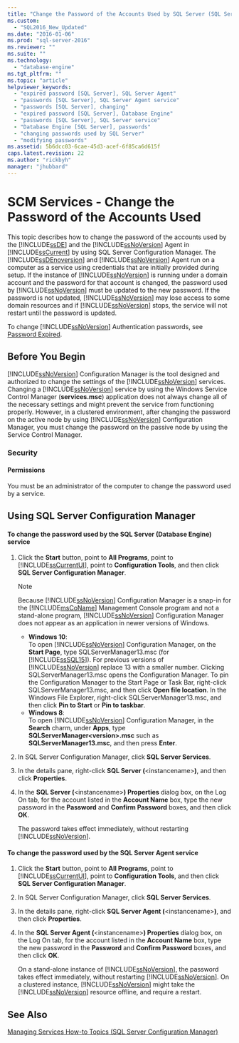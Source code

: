 ```yaml
---
title: "Change the Password of the Accounts Used by SQL Server (SQL Server Configuration Manager) | Microsoft Docs"
ms.custom: 
  - "SQL2016_New_Updated"
ms.date: "2016-01-06"
ms.prod: "sql-server-2016"
ms.reviewer: ""
ms.suite: ""
ms.technology: 
  - "database-engine"
ms.tgt_pltfrm: ""
ms.topic: "article"
helpviewer_keywords: 
  - "expired password [SQL Server], SQL Server Agent"
  - "passwords [SQL Server], SQL Server Agent service"
  - "passwords [SQL Server], changing"
  - "expired password [SQL Server], Database Engine"
  - "passwords [SQL Server], SQL Server service"
  - "Database Engine [SQL Server], passwords"
  - "changing passwords used by SQL Server"
  - "modifying passwords"
ms.assetid: 5b6dcc03-6cae-45d3-acef-6f85ca6d615f
caps.latest.revision: 22
ms.author: "rickbyh"
manager: "jhubbard"
---
```

# SCM Services - Change the Password of the Accounts Used
  This topic describes how to change the password of the accounts used by the [!INCLUDE[ssDE](../../../analysis-services/instances/install/windows/includes/ssde-md.md)] and the [!INCLUDE[ssNoVersion](../../../advanced-analytics/r-services/includes/ssnoversion-md.md)] Agent in [!INCLUDE[ssCurrent](../../../advanced-analytics/r-services/includes/sscurrent-md.md)] by using SQL Server Configuration Manager. The [!INCLUDE[ssDEnoversion](../../../analysis-services/instances/install/windows/includes/ssdenoversion-md.md)] and [!INCLUDE[ssNoVersion](../../../advanced-analytics/r-services/includes/ssnoversion-md.md)] Agent run on a computer as a service using credentials that are initially provided during setup. If the instance of [!INCLUDE[ssNoVersion](../../../advanced-analytics/r-services/includes/ssnoversion-md.md)] is running under a domain account and the password for that account is changed, the password used by [!INCLUDE[ssNoVersion](../../../advanced-analytics/r-services/includes/ssnoversion-md.md)] must be updated to the new password. If the password is not updated, [!INCLUDE[ssNoVersion](../../../advanced-analytics/r-services/includes/ssnoversion-md.md)] may lose access to some domain resources and if [!INCLUDE[ssNoVersion](../../../advanced-analytics/r-services/includes/ssnoversion-md.md)] stops, the service will not restart until the password is updated.  
  
 To change [!INCLUDE[ssNoVersion](../../../advanced-analytics/r-services/includes/ssnoversion-md.md)] Authentication passwords, see [Password Expired](http://msdn.microsoft.com/library/9831b194-9ad5-47b0-8009-59c7aef4319b).  
  
##  <a name="BeforeYouBegin"></a> Before You Begin  
 [!INCLUDE[ssNoVersion](../../../advanced-analytics/r-services/includes/ssnoversion-md.md)] Configuration Manager is the tool designed and authorized to change the settings of the [!INCLUDE[ssNoVersion](../../../advanced-analytics/r-services/includes/ssnoversion-md.md)] services. Changing a [!INCLUDE[ssNoVersion](../../../advanced-analytics/r-services/includes/ssnoversion-md.md)] service by using the Windows Service Control Manager (**services.msc**) application does not always change all of the necessary settings and might prevent the service from functioning properly. However, in a clustered environment, after changing the password on the active node by using [!INCLUDE[ssNoVersion](../../../advanced-analytics/r-services/includes/ssnoversion-md.md)] Configuration Manager, you must change the password on the passive node by using the Service Control Manager.  
  
###  <a name="Security"></a> Security  
  
####  <a name="Permissions"></a> Permissions  
 You must be an administrator of the computer to change the password used by a service.  
  
##  <a name="SSMSProcedure"></a> Using SQL Server Configuration Manager  
  
#### To change the password used by the SQL Server (Database Engine) service  
  
1.  Click the **Start** button, point to **All Programs**, point to [!INCLUDE[ssCurrentUI](../../../analysis-services/instances/install/windows/includes/sscurrentui-md.md)], point to **Configuration Tools**, and then click **SQL Server Configuration Manager**.  
  
    > [!NOTE]  
    >  Because [!INCLUDE[ssNoVersion](../../../advanced-analytics/r-services/includes/ssnoversion-md.md)] Configuration Manager is a snap-in for the [!INCLUDE[msCoName](../../../advanced-analytics/r-services/tutorials/includes/msconame-md.md)] Management Console program and not a stand-alone program, [!INCLUDE[ssNoVersion](../../../advanced-analytics/r-services/includes/ssnoversion-md.md)] Configuration Manager does not appear as an application in newer versions of Windows.  
    >   
    >  -   **Windows 10**:  
    >          To open [!INCLUDE[ssNoVersion](../../../advanced-analytics/r-services/includes/ssnoversion-md.md)] Configuration Manager, on the **Start Page**, type SQLServerManager13.msc (for [!INCLUDE[ssSQL15](../../../analysis-services/powershell/includes/sssql15-md.md)]). For previous versions of [!INCLUDE[ssNoVersion](../../../advanced-analytics/r-services/includes/ssnoversion-md.md)] replace 13 with a smaller number. Clicking SQLServerManager13.msc opens the Configuration Manager. To pin the Configuration Manager to the Start Page or Task Bar, right-click SQLServerManager13.msc, and then click **Open file location**. In the Windows File Explorer, right-click SQLServerManager13.msc, and then click **Pin to Start** or **Pin to taskbar**.  
    > -   **Windows 8**:  
    >          To open [!INCLUDE[ssNoVersion](../../../advanced-analytics/r-services/includes/ssnoversion-md.md)] Configuration Manager, in the **Search** charm, under **Apps**, type **SQLServerManager\<version>.msc** such as **SQLServerManager13.msc**, and then press **Enter**.  
  
2.  In SQL Server Configuration Manager, click **SQL Server Services**.  
  
3.  In the details pane, right-click **SQL Server (**\<instancename>**)**, and then click **Properties**.  
  
4.  In the **SQL Server (**\<instancename>**) Properties** dialog box, on the Log On tab, for the account listed in the **Account Name** box, type the new password in the **Password** and **Confirm Password** boxes, and then click **OK**.  
  
     The password takes effect immediately, without restarting [!INCLUDE[ssNoVersion](../../../advanced-analytics/r-services/includes/ssnoversion-md.md)].  
  
#### To change the password used by the SQL Server Agent service  
  
1.  Click the **Start** button, point to **All Programs**, point to [!INCLUDE[ssCurrentUI](../../../analysis-services/instances/install/windows/includes/sscurrentui-md.md)], point to **Configuration Tools**, and then click **SQL Server Configuration Manager**.  
  
2.  In SQL Server Configuration Manager, click **SQL Server Services**.  
  
3.  In the details pane, right-click **SQL Server Agent (**\<instancename>**)**, and then click **Properties**.  
  
4.  In the **SQL Server Agent (**\<instancename>**) Properties** dialog box, on the Log On tab, for the account listed in the **Account Name** box, type the new password in the **Password** and **Confirm Password** boxes, and then click **OK**.  
  
     On a stand-alone instance of [!INCLUDE[ssNoVersion](../../../advanced-analytics/r-services/includes/ssnoversion-md.md)], the password takes effect immediately, without restarting [!INCLUDE[ssNoVersion](../../../advanced-analytics/r-services/includes/ssnoversion-md.md)]. On a clustered instance, [!INCLUDE[ssNoVersion](../../../advanced-analytics/r-services/includes/ssnoversion-md.md)] might take the [!INCLUDE[ssNoVersion](../../../advanced-analytics/r-services/includes/ssnoversion-md.md)] resource offline, and require a restart.  
  
## See Also  
 [Managing Services How-to Topics &#40;SQL Server Configuration Manager&#41;](http://msdn.microsoft.com/library/78dee169-df0c-4c95-9af7-bf033bc9fdc6)  
  
  